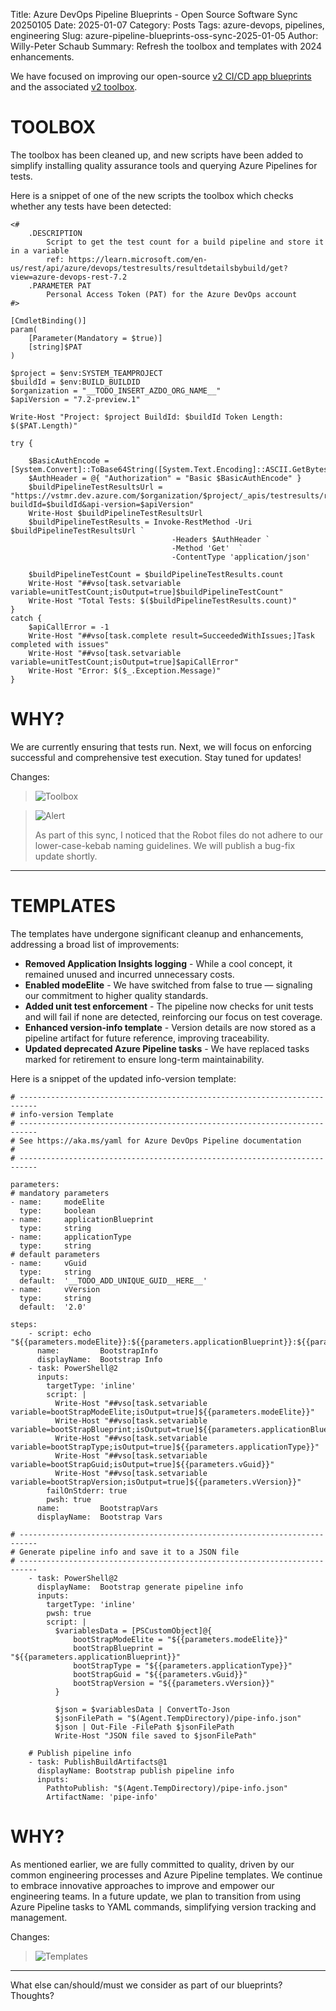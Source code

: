 Title: Azure DevOps Pipeline Blueprints - Open Source Software Sync 20250105
Date: 2025-01-07
Category: Posts
Tags: azure-devops, pipelines, engineering
Slug: azure-pipeline-blueprints-oss-sync-2025-01-05
Author: Willy-Peter Schaub
Summary: Refresh the toolbox and templates with 2024 enhancements.

We have focused on improving our open-source [v2 CI/CD app blueprints](https://github.com/WorkSafeBC-Common-Engineering/AzureDevOps.Automation.Pipeline.Templates.v2) and the associated [v2 toolbox](https://github.com/WorkSafeBC-Common-Engineering/AzureDevOps.Automation.Pipeline.Toolbox.v2).

# TOOLBOX

The toolbox has been cleaned up, and new scripts have been added to simplify installing quality assurance tools and querying Azure Pipelines for tests. 

Here is a snippet of one of the new scripts the toolbox which checks whether any tests have been detected:

```
<#
    .DESCRIPTION
        Script to get the test count for a build pipeline and store it in a variable
        ref: https://learn.microsoft.com/en-us/rest/api/azure/devops/testresults/resultdetailsbybuild/get?view=azure-devops-rest-7.2
    .PARAMETER PAT
        Personal Access Token (PAT) for the Azure DevOps account
#>

[CmdletBinding()]
param(
    [Parameter(Mandatory = $true)]
    [string]$PAT
)

$project = $env:SYSTEM_TEAMPROJECT
$buildId = $env:BUILD_BUILDID
$organization = "__TODO_INSERT_AZDO_ORG_NAME__"
$apiVersion = "7.2-preview.1"

Write-Host "Project: $project BuildId: $buildId Token Length: $($PAT.Length)"

try {

    $BasicAuthEncode = [System.Convert]::ToBase64String([System.Text.Encoding]::ASCII.GetBytes(":$($PAT)"))
    $AuthHeader = @{ "Authorization" = "Basic $BasicAuthEncode" }
    $buildPipelineTestResultsUrl = "https://vstmr.dev.azure.com/$organization/$project/_apis/testresults/resultsbybuild?buildId=$buildId&api-version=$apiVersion"
    Write-Host $buildPipelineTestResultsUrl
    $buildPipelineTestResults = Invoke-RestMethod -Uri $buildPipelineTestResultsUrl `
                                    -Headers $AuthHeader `
                                    -Method 'Get'  `
                                    -ContentType 'application/json'

    $buildPipelineTestCount = $buildPipelineTestResults.count
    Write-Host "##vso[task.setvariable variable=unitTestCount;isOutput=true]$buildPipelineTestCount"
    Write-Host "Total Tests: $($buildPipelineTestResults.count)"
}
catch {
    $apiCallError = -1
    Write-Host "##vso[task.complete result=SucceededWithIssues;]Task completed with issues"
    Write-Host "##vso[task.setvariable variable=unitTestCount;isOutput=true]$apiCallError"
    Write-Host "Error: $($_.Exception.Message)"
}
```

# WHY?

We are currently ensuring that tests run. Next, we will focus on enforcing successful and comprehensive test execution. Stay tuned for updates!

Changes:

> ![Toolbox](../images/azure-pipeline-blueprints-oss-sync-2025-01-05-01.png)

>
> ![Alert](../images/alert-tiny.png)
>
> As part of this sync, I noticed that the Robot files do not adhere to our lower-case-kebab naming guidelines. We will publish a bug-fix update shortly.
> 

---

# TEMPLATES

The templates have undergone significant cleanup and enhancements, addressing a broad list of improvements:

- **Removed Application Insights logging** - While a cool concept, it remained unused and incurred unnecessary costs.
- **Enabled modeElite** - We have switched from false to true — signaling our commitment to higher quality standards.
- **Added unit test enforcement** - The pipeline now checks for unit tests and will fail if none are detected, reinforcing our focus on test coverage.
- **Enhanced version-info template** - Version details are now stored as a pipeline artifact for future reference, improving traceability.
- **Updated deprecated Azure Pipeline tasks** - We have replaced tasks marked for retirement to ensure long-term maintainability.

Here is a snippet of the updated info-version template:

```
# --------------------------------------------------------------------------
# info-version Template
# --------------------------------------------------------------------------
# See https://aka.ms/yaml for Azure DevOps Pipeline documentation
# 
# --------------------------------------------------------------------------

parameters:
# mandatory parameters
- name:     modeElite
  type:     boolean
- name:     applicationBlueprint
  type:     string
- name:     applicationType
  type:     string
# default parameters
- name:     vGuid
  type:     string
  default:  '__TODO_ADD_UNIQUE_GUID__HERE__'
- name:     vVersion
  type:     string
  default:  '2.0'
  
steps:
    - script: echo "${{parameters.modeElite}}:${{parameters.applicationBlueprint}}:${{parameters.applicationType}}:${{parameters.vGuid}}:${{parameters.vVersion}}
      name:         BootstrapInfo
      displayName:  Bootstrap Info
    - task: PowerShell@2
      inputs:
        targetType: 'inline'
        script: |
          Write-Host "##vso[task.setvariable variable=bootStrapModeElite;isOutput=true]${{parameters.modeElite}}"
          Write-Host "##vso[task.setvariable variable=bootStrapBlueprint;isOutput=true]${{parameters.applicationBlueprint}}"
          Write-Host "##vso[task.setvariable variable=bootStrapType;isOutput=true]${{parameters.applicationType}}"
          Write-Host "##vso[task.setvariable variable=bootStrapGuid;isOutput=true]${{parameters.vGuid}}"
          Write-Host "##vso[task.setvariable variable=bootStrapVersion;isOutput=true]${{parameters.vVersion}}"
        failOnStderr: true
        pwsh: true
      name:         BootstrapVars
      displayName:  Bootstrap Vars

# --------------------------------------------------------------------------
# Generate pipeline info and save it to a JSON file
# --------------------------------------------------------------------------
    - task: PowerShell@2
      displayName:  Bootstrap generate pipeline info
      inputs:
        targetType: 'inline'
        pwsh: true
        script: |
          $variablesData = [PSCustomObject]@{
              bootStrapModeElite = "${{parameters.modeElite}}"
              bootStrapBlueprint = "${{parameters.applicationBlueprint}}"
              bootStrapType = "${{parameters.applicationType}}"
              bootStrapGuid = "${{parameters.vGuid}}"
              bootStrapVersion = "${{parameters.vVersion}}"
          }

          $json = $variablesData | ConvertTo-Json
          $jsonFilePath = "$(Agent.TempDirectory)/pipe-info.json"
          $json | Out-File -FilePath $jsonFilePath
          Write-Host "JSON file saved to $jsonFilePath"
          
    # Publish pipeline info
    - task: PublishBuildArtifacts@1
      displayName: Bootstrap publish pipeline info
      inputs:
        PathtoPublish: "$(Agent.TempDirectory)/pipe-info.json"
        ArtifactName: 'pipe-info'
```

# WHY?

As mentioned earlier, we are fully committed to quality, driven by our common engineering processes and Azure Pipeline templates. We continue to embrace innovative approaches to improve and empower our engineering teams. In a future update, we plan to transition from using Azure Pipeline tasks to YAML commands, simplifying version tracking and management.

Changes:

> ![Templates](../images/azure-pipeline-blueprints-oss-sync-2025-01-05-02.png)

---

What else can/should/must we consider as part of our blueprints? Thoughts?
